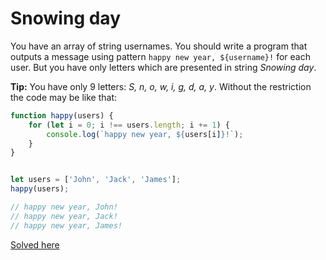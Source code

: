 # Snowing day
You have an array of string usernames. You should write a program that outputs a message using pattern `happy new year, ${username}!` for each user. But you have only letters which are presented in string *Snowing day*.

**Tip:** You have only 9 letters: *S, n, o, w, i, g, d, a, y*. Without the restriction the code may be like that:
```javascript
function happy(users) {
    for (let i = 0; i !== users.length; i += 1) {
        console.log(`happy new year, ${users[i]}!`);
    }
}


let users = ['John', 'Jack', 'James'];
happy(users);

// happy new year, John!
// happy new year, Jack!
// happy new year, James!
```

[Solved here](../solved/3.md#snowing-day)  